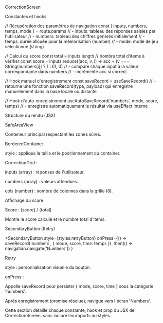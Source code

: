 CorrectionScreen

Constantes et hooks

// Récupération des paramètres de navigation
const { inputs, numbers, temps, mode } = route.params
// - inputs: tableau des réponses saisies par l'utilisateur
// - numbers: tableau des chiffres générés initialement
// - temps: durée allouée pour la mémorisation (number)
// - mode: mode de jeu sélectionné (string)

// Calcul du score
const total = inputs.length // nombre total d'items à vérifier
const score = inputs.reduce((acc, v, i) =>
  acc + (v === String(numbers[i]) ? 1 : 0), 0)
// - compare chaque input à la valeur correspondante dans numbers
// - incrémente acc si correct

// Hook manuel d'enregistrement
const saveRecord = useSaveRecord()
// - retourne une fonction saveRecord(type, payload) qui enregistre manuellement dans la base locale ou distante

// Hook d'auto-enregistrement
useAutoSaveRecord('numbers', mode, score, temps)
// - enregistre automatiquement le résultat via useEffect interne

Structure du rendu (JSX)

SafeAreaView

<SafeAreaView style={styles.container}>

Conteneur principal respectant les zones sûres.

BorderedContainer

<BorderedContainer style={styles.gridContainer}>
  <CorrectionGrid inputs={inputs} numbers={numbers} cols={6} />
</BorderedContainer>

style : applique la taille et le positionnement du container.

CorrectionGrid :

inputs (array) : réponses de l'utilisateur.

numbers (array) : valeurs attendues.

cols (number) : nombre de colonnes dans la grille (6).

Affichage du score

<Text style={styles.scoreText}>Score : {score} / {total}</Text>

Montre le score calculé et le nombre total d'items.

SecondaryButton (Retry)

<SecondaryButton
  style={styles.retryButton}
  onPress={() =>
    saveRecord('numbers', { mode, score, time: temps })
      .then(() => navigation.navigate('Numbers'))
  }
>
  Retry
</SecondaryButton>

style : personnalisation visuelle du bouton.

onPress :

Appelle saveRecord pour persister { mode, score, time } sous la catégorie 'numbers'.

Après enregistrement (promise résolue), navigue vers l'écran 'Numbers'.

Cette section détaille chaque constante, hook et prop du JSX de CorrectionScreen, sans inclure les imports ou styles.